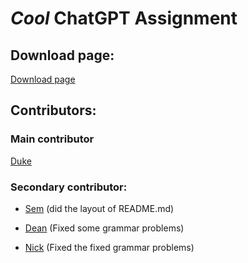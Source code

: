 
# ***Cool*** ChatGPT Assignment
## Download page:
[Download page](https://github.com/DukeVZ/Totaly-me-and-not-chat-GPT-project/releases/tag/school)

## Contributors:
### Main contributor
[Duke](https://github.com/DukeVZ)

### Secondary contributor:
- [Sem](https://github.com/Sem-Del) (did the layout of README.md)

- [Dean](https://github.com/DeanLemans) (Fixed some grammar problems)

- [Nick](https://github.com/luuk600) (Fixed the fixed grammar problems)
